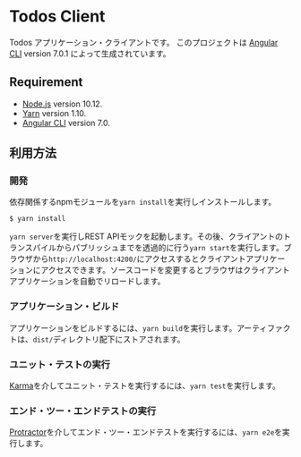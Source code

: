 # Todos Client

Todos アプリケーション・クライアントです。
このプロジェクトは [Angular CLI](https://github.com/angular/angular-cli) version 7.0.1 によって生成されています。

## Requirement

  * [Node.js](https://nodejs.org/ja/) version 10.12.
  * [Yarn](https://yarnpkg.com/ja/) version 1.10.
  * [Angular CLI](https://github.com/angular/angular-cli) version 7.0.


## 利用方法

### 開発

依存関係するnpmモジュールを`yarn install`を実行しインストールします。

```
$ yarn install
```

`yarn server`を実行しREST APIモックを起動します。その後、クライアントのトランスパイルからパブリッシュまでを透過的に行う`yarn start`を実行します。ブラウザから`http://localhost:4200/`にアクセスするとクライアントアプリケーションにアクセスできます。ソースコードを変更するとブラウザはクライアントアプリケーションを自動でリロードします。

### アプリケーション・ビルド

アプリケーションをビルドするには、`yarn build`を実行します。アーティファクトは、`dist/`ディレクトリ配下にストアされます。

### ユニット・テストの実行

[Karma](https://karma-runner.github.io)を介してユニット・テストを実行するには、`yarn test`を実行します。

### エンド・ツー・エンドテストの実行

[Protractor](http://www.protractortest.org/)を介してエンド・ツー・エンドテストを実行するには、`yarn e2e`を実行します。
